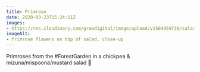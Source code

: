 ```yaml
---
title: Primrose
date: 2020-03-23T15:24:11Z
images:
- https://res.cloudinary.com/growdigital/image/upload/v1584959730/salad-15849596285411.jpg
imageAlt:
- Primrose flowers on top of salad, close-up
---
```


Primroses from the #ForestGarden in a chickpea & mizuna/mispoona/mustard salad 🙂
